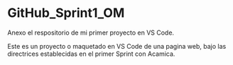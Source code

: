 # GitHub_Sprint1_OM
Anexo el respositorio de mi primer proyecto en VS Code.

Este es un proyecto o maquetado en VS Code de una pagina web, bajo las directrices establecidas en el primer Sprint con Acamica.
